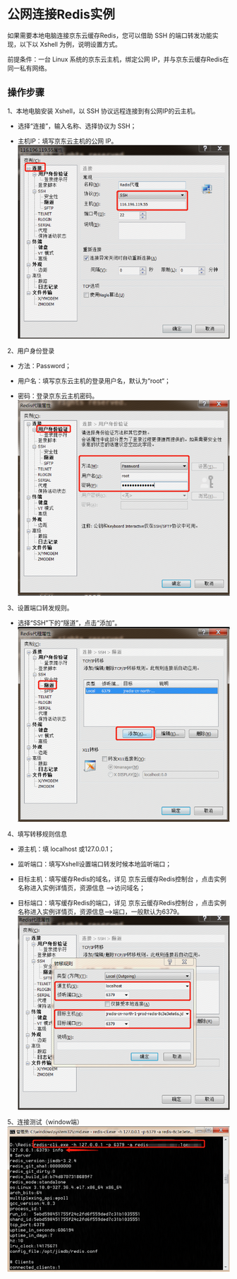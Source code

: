 # 公网连接Redis实例

如果需要本地电脑连接京东云缓存Redis，您可以借助 SSH 的端口转发功能实现，以下以 Xshell 为例，说明设置方式。

前提条件：一台 Linux 系统的京东云主机，绑定公网 IP，并与京东云缓存Redis在同一私有网络。

## 操作步骤

1、本地电脑安装 Xshell，以 SSH 协议远程连接到有公网IP的云主机。

- 选择“连接”，输入名称、选择协议为 SSH；

- 主机IP：填写京东云主机的公网 IP。
![1](https://github.com/jdcloudcom/cn/blob/master//image/Redis/1.png)

2、用户身份登录

- 方法：Password；

- 用户名：填写京东云主机的登录用户名，默认为“root“；

- 密码：登录京东云主机密码。
![2](https://github.com/jdcloudcom/cn/blob/master//image/Redis/2.png)

3、设置端口转发规则。

- 选择“SSH”下的“隧道”，点击“添加”。
![3](https://github.com/jdcloudcom/cn/blob/master//image/Redis/3.png)

4、填写转移规则信息

- 源主机：填 localhost 或127.0.0.1；

- 监听端口：填写Xshell设置端口转发时候本地监听端口；

- 目标主机：填写缓存Redis的域名，详见 京东云缓存Redis控制台 ，点击实例名称进入实例详情页，资源信息 –>访问域名；

- 目标端口：填写缓存Redis的端口，详见 京东云缓存Redis控制台 ，点击实例名称进入实例详情页，资源信息–>端口，一般默认为6379。
![4](https://github.com/jdcloudcom/cn/blob/master//image/Redis/4.png)

5、连接测试（window端）
![5](https://github.com/jdcloudcom/cn/blob/master//image/Redis/5.png)
